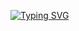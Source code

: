 
[![Typing SVG](https://readme-typing-svg.demolab.com?font=Fira+Code&size=30&pause=1000&width=900&lines=I+am+a+beginner+Python%2FJS+developer;I+am+beginner+developer+from+Russia)](https://git.io/typing-svg)
